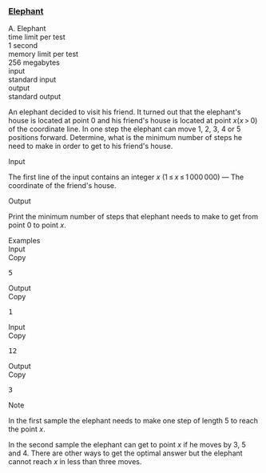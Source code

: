 <h3><a href="https://codeforces.com/contest/617/problem/A" target="_blank" rel="noopener noreferrer">Elephant</a></h3>
<div class="header"><div class="title">A. Elephant</div><div class="time-limit"><div class="property-title">time limit per test</div>1 second</div><div class="memory-limit"><div class="property-title">memory limit per test</div>256 megabytes</div><div class="input-file input-standard"><div class="property-title">input</div>standard input</div><div class="output-file output-standard"><div class="property-title">output</div>standard output</div></div><div><p>An elephant decided to visit his friend. It turned out that the elephant's house is located at point <span class="tex-span">0</span> and his friend's house is located at point <span class="tex-span"><i>x</i>(<i>x</i> &gt; 0)</span> of the coordinate line. In one step the elephant can move <span class="tex-span">1</span>, <span class="tex-span">2</span>, <span class="tex-span">3</span>, <span class="tex-span">4</span> or <span class="tex-span">5</span> positions forward. Determine, what is the minimum number of steps he need to make in order to get to his friend's house.</p></div><div class="input-specification"><div class="section-title">Input</div><p>The first line of the input contains an integer <span class="tex-span"><i>x</i></span> (<span class="tex-span">1 ≤ <i>x</i> ≤ 1 000 000</span>)&nbsp;— The coordinate of the friend's house.</p></div><div class="output-specification"><div class="section-title">Output</div><p>Print the minimum number of steps that elephant needs to make to get from point <span class="tex-span">0</span> to point <span class="tex-span"><i>x</i></span>.</p></div><div class="sample-tests"><div class="section-title">Examples</div><div class="sample-test"><div class="input"><div class="title">Input<div title="Copy" data-clipboard-target="#id007964435938161862" id="id008211898719686417" class="input-output-copier">Copy</div></div><pre id="id007964435938161862">5<br></pre></div><div class="output"><div class="title">Output<div title="Copy" data-clipboard-target="#id0013990893682758987" id="id007458122144555105" class="input-output-copier">Copy</div></div><pre id="id0013990893682758987">1<br></pre></div><div class="input"><div class="title">Input<div title="Copy" data-clipboard-target="#id0027751479773705456" id="id0030880626613208506" class="input-output-copier">Copy</div></div><pre id="id0027751479773705456">12<br></pre></div><div class="output"><div class="title">Output<div title="Copy" data-clipboard-target="#id002406023990456747" id="id008557426526753678" class="input-output-copier">Copy</div></div><pre id="id002406023990456747">3<br></pre></div></div></div><div class="note"><div class="section-title">Note</div><p>In the first sample the elephant needs to make one step of length <span class="tex-span">5</span> to reach the point <span class="tex-span"><i>x</i></span>.</p><p>In the second sample the elephant can get to point <span class="tex-span"><i>x</i></span> if he moves by <span class="tex-span">3</span>, <span class="tex-span">5</span> and <span class="tex-span">4</span>. There are other ways to get the optimal answer but the elephant cannot reach <span class="tex-span"><i>x</i></span> in less than three moves.</p></div>